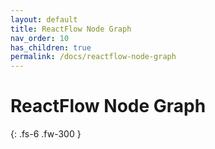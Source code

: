 ```yaml
---
layout: default
title: ReactFlow Node Graph
nav_order: 10
has_children: true
permalink: /docs/reactflow-node-graph
---
```


# ReactFlow Node Graph

{: .fs-6 .fw-300 }